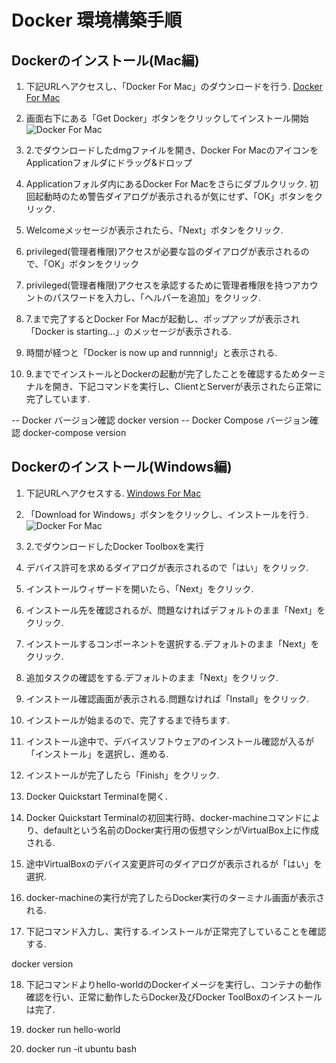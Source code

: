 # Docker 環境構築手順

## Dockerのインストール(Mac編)

1. 下記URLへアクセスし、「Docker For Mac」のダウンロードを行う.
 [Docker For Mac](https://store.docker.com/editions/community/docker-ce-desktop-mac)

2. 画面右下にある「Get Docker」ボタンをクリックしてインストール開始
![Docker For Mac](/img/Docker_ForMac.png)

3. 2.でダウンロードしたdmgファイルを開き、Docker For MacのアイコンをApplicationフォルダにドラッグ&ドロップ

4. Applicationフォルダ内にあるDocker For Macをさらにダブルクリック. 初回起動時のため警告ダイアログが表示されるが気にせず、「OK」ボタンをクリック.

5. Welcomeメッセージが表示されたら、「Next」ボタンをクリック.

6. privileged(管理者権限)アクセスが必要な旨のダイアログが表示されるので、「OK」ボタンをクリック

7. privileged(管理者権限)アクセスを承認するために管理者権限を持つアカウントのパスワードを入力し、「ヘルパーを追加」をクリック.

8. 7.まで完了するとDocker For Macが起動し、ポップアップが表示され「Docker is starting...」のメッセージが表示される.

9. 時間が経つと「Docker is now up and runnnig!」と表示される.

10. 9.まででインストールとDockerの起動が完了したことを確認するためターミナルを開き、下記コマンドを実行し、ClientとServerが表示されたら正常に完了しています.

-- Docker バージョン確認
 docker version
-- Docker Compose バージョン確認
 docker-compose version


## Dockerのインストール(Windows編)

1. 下記URLへアクセスする.
[Windows For Mac](http://www.docker.com/products/docker-toolbox)

2. 「Download for Windows」ボタンをクリックし、インストールを行う.
![Docker For Mac](/img/Docker_ForWindows.png)

3. 2.でダウンロードしたDocker Toolboxを実行

4. デバイス許可を求めるダイアログが表示されるので「はい」をクリック.

5. インストールウィザードを開いたら、「Next」をクリック.

6. インストール先を確認されるが、問題なければデフォルトのまま「Next」をクリック.

7. インストールするコンポーネントを選択する.デフォルトのまま「Next」をクリック.

8. 追加タスクの確認をする.デフォルトのまま「Next」をクリック.

9. インストール確認画面が表示される.問題なければ「Install」をクリック.

10. インストールが始まるので、完了するまで待ちます.

11. インストール途中で、デバイスソフトウェアのインストール確認が入るが「インストール」を選択し、進める.

12. インストールが完了したら「Finish」をクリック.

13. Docker Quickstart Terminalを開く.

14. Docker Quickstart Terminalの初回実行時、docker-machineコマンドにより、defaultという名前のDocker実行用の仮想マシンがVirtualBox上に作成される.

15. 途中VirtualBoxのデバイス変更許可のダイアログが表示されるが「はい」を選択.

16. docker-machineの実行が完了したらDocker実行のターミナル画面が表示される.

17. 下記コマンド入力し、実行する.インストールが正常完了していることを確認する.

 docker version

18. 下記コマンドよりhello-worldのDockerイメージを実行し、コンテナの動作確認を行い、正常に動作したらDocker及びDocker ToolBoxのインストールは完了.

 1. docker run hello-world
 2. docker run -it ubuntu bash
